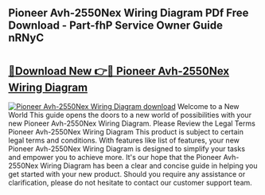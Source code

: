 ## Pioneer Avh-2550Nex Wiring Diagram PDf Free Download - Part-fhP Service Owner Guide nRNyC

# <h2><a href="http://dfiwjw9.blite.top/?on=Pioneer+Avh-2550Nex+Wiring+Diagram">🔗Download New 👉🔴 Pioneer Avh-2550Nex Wiring Diagram</a></h2>

[![Pioneer Avh-2550Nex Wiring Diagram download](https://i.imgur.com/lujVjoI.png)](http://dfiwjw9.blite.top/?on=Pioneer+Avh-2550Nex+Wiring+Diagram)
Welcome to a New World This guide opens the doors to a new world of possibilities with your new Pioneer Avh-2550Nex Wiring Diagram. Please Review the Legal Terms Pioneer Avh-2550Nex Wiring Diagram This product is subject to certain legal terms and conditions. With features like list of features, your new Pioneer Avh-2550Nex Wiring Diagram is designed to simplify your tasks and empower you to achieve more. It's our hope that the Pioneer Avh-2550Nex Wiring Diagram has been a clear and concise guide in helping you get started with your new product. Should you require any assistance or clarification, please do not hesitate to contact our customer support team.
